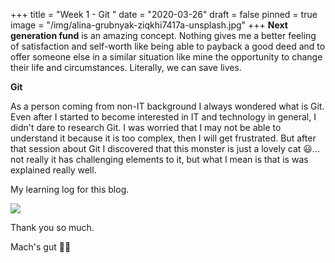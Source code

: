 +++
title = "Week 1 - Git "
date = "2020-03-26"
draft = false
pinned = true
image = "/img/alina-grubnyak-ziqkhi7417a-unsplash.jpg"
+++
**Next generation fund** is an amazing concept. Nothing gives me a better feeling of satisfaction and self-worth like being able to payback a good deed and to offer someone else in a similar situation like mine the opportunity to change their life and circumstances. Literally, we can save lives.  



**Git**

As a person coming from non-IT background I always wondered what is Git. Even after I started to become interested in IT and technology in general, I didn't dare to research Git. I was worried that I may not be able to understand it because it is too complex, then I will get frustrated. But after that session about Git I discovered that this monster is just a lovely cat 😃... not really it has challenging elements to it, but what I mean is that is was explained really well. 



My learning log for this blog. 

![](/img/git_learninglog.png)

Thank you so much. 

Mach's gut 🙏🏼